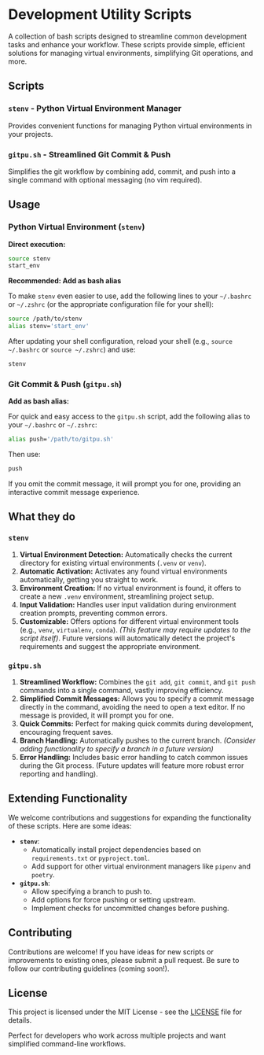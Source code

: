 # Development Utility Scripts

A collection of bash scripts designed to streamline common development tasks and enhance your workflow. These scripts provide simple, efficient solutions for managing virtual environments, simplifying Git operations, and more.

## Scripts

### `stenv` - Python Virtual Environment Manager
Provides convenient functions for managing Python virtual environments in your projects.

### `gitpu.sh` - Streamlined Git Commit & Push  
Simplifies the git workflow by combining add, commit, and push into a single command with optional messaging (no vim required).

## Usage

### Python Virtual Environment (`stenv`)
**Direct execution:**
```bash
source stenv
start_env
```

**Recommended: Add as bash alias**

To make `stenv` even easier to use, add the following lines to your `~/.bashrc` or `~/.zshrc` (or the appropriate configuration file for your shell):

```bash
source /path/to/stenv
alias stenv='start_env'
```

After updating your shell configuration, reload your shell (e.g., `source ~/.bashrc` or `source ~/.zshrc`) and use:

```bash
stenv
```

### Git Commit & Push (`gitpu.sh`)
**Add as bash alias:**

For quick and easy access to the `gitpu.sh` script, add the following alias to your `~/.bashrc` or `~/.zshrc`:

```bash
alias push='/path/to/gitpu.sh'
```

Then use:
```bash
push
```

If you omit the commit message, it will prompt you for one, providing an interactive commit message experience.

## What they do

### `stenv`

1.  **Virtual Environment Detection:** Automatically checks the current directory for existing virtual environments (`.venv` or `venv`).
2.  **Automatic Activation:** Activates any found virtual environments automatically, getting you straight to work.
3.  **Environment Creation:** If no virtual environment is found, it offers to create a new `.venv` environment, streamlining project setup.
4.  **Input Validation:** Handles user input validation during environment creation prompts, preventing common errors.
5.  **Customizable:** Offers options for different virtual environment tools (e.g., `venv`, `virtualenv`, `conda`).  *(This feature may require updates to the script itself)*. Future versions will automatically detect the project's requirements and suggest the appropriate environment.

### `gitpu.sh`

1.  **Streamlined Workflow:** Combines the `git add`, `git commit`, and `git push` commands into a single command, vastly improving efficiency.
2.  **Simplified Commit Messages:** Allows you to specify a commit message directly in the command, avoiding the need to open a text editor. If no message is provided, it will prompt you for one.
3.  **Quick Commits:** Perfect for making quick commits during development, encouraging frequent saves.
4.  **Branch Handling:** Automatically pushes to the current branch. *(Consider adding functionality to specify a branch in a future version)*
5.  **Error Handling:** Includes basic error handling to catch common issues during the Git process. (Future updates will feature more robust error reporting and handling).

## Extending Functionality

We welcome contributions and suggestions for expanding the functionality of these scripts. Here are some ideas:

*   **`stenv`**:
    *   Automatically install project dependencies based on `requirements.txt` or `pyproject.toml`.
    *   Add support for other virtual environment managers like `pipenv` and `poetry`.
*   **`gitpu.sh`**:
    *   Allow specifying a branch to push to.
    *   Add options for force pushing or setting upstream.
    *   Implement checks for uncommitted changes before pushing.

## Contributing

Contributions are welcome! If you have ideas for new scripts or improvements to existing ones, please submit a pull request. Be sure to follow our contributing guidelines (coming soon!).

## License

This project is licensed under the MIT License - see the [LICENSE](LICENSE) file for details.

Perfect for developers who work across multiple projects and want simplified command-line workflows.